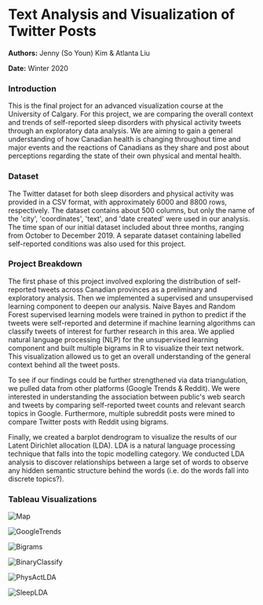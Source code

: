 # Text Analysis and Visualization of Twitter Posts
**Authors:** Jenny (So Youn) Kim & Atlanta Liu 

**Date:** Winter 2020

### Introduction
This is the final project for an advanced visualization course at the University of Calgary. For this project, we are comparing the overall context and trends of self-reported sleep disorders with physical activity tweets through an exploratory data analysis. We are aiming to gain a general understanding of how Canadian health is changing throughout time and major events and the reactions of Canadians as they share and post about perceptions regarding the state of their own physical and mental health.

### Dataset
The Twitter dataset for both sleep disorders and physical activity was provided in a CSV format, with approximately 6000 and 8800 rows, respectively. The dataset contains about 500 columns, but only the name of the 'city', 'coordinates', 'text', and 'date created' were used in our analysis. The time span of our initial dataset included about three months, ranging from October to December 2019. A separate dataset containing labelled self-reported conditions was also used for this project. 

### Project Breakdown

The first phase of this project involved exploring the distribution of self-reported tweets across Canadian provinces as a preliminary and exploratory analysis. Then we implemented a supervised and unsupervised learning component to deepen our analysis. Naive Bayes and Random Forest supervised learning models were trained in python to predict if the tweets were self-reported and determine if machine learning algorithms can classify tweets of interest for further research in this area. We applied natural language processing (NLP) for the unsupervised learning component and built multiple bigrams in R to visualize their text network. This visualization allowed us to get an overall understanding of the general context behind all the tweet posts.

To see if our findings could be further strengthened via data triangulation, we pulled data from other platforms (Google Trends & Reddit). We were interested in understanding the association between public's web search and tweets by comparing self-reported tweet counts and relevant search topics in Google. Furthermore, multiple subreddit posts were mined to compare Twitter posts with Reddit using bigrams. 

Finally, we created a barplot dendrogram to visualize the results of our Latent Dirichlet allocation (LDA). LDA is a natural language processing technique that falls into the topic modelling category. We conducted LDA analysis to discover relationships between a large set of words to observe any hidden semantic structure behind the words (i.e. do the words fall into discrete topics?).

### Tableau Visualizations

![Map](https://user-images.githubusercontent.com/80138718/110217252-455b9980-7e70-11eb-8ee2-ec774aefc545.png)


![GoogleTrends](https://user-images.githubusercontent.com/80138718/110217310-86ec4480-7e70-11eb-83ad-62f25830a63c.png)


![Bigrams](https://user-images.githubusercontent.com/80138718/110217325-9bc8d800-7e70-11eb-9a84-720fd208d640.png)


![BinaryClassify](https://user-images.githubusercontent.com/80138718/110217330-a3887c80-7e70-11eb-9a86-017aad82c138.png)


![PhysActLDA](https://user-images.githubusercontent.com/80138718/110217334-a8e5c700-7e70-11eb-9bfd-05c4295f6d13.png)


![SleepLDA](https://user-images.githubusercontent.com/80138718/110217338-ad11e480-7e70-11eb-9946-19328bb02b04.png)

